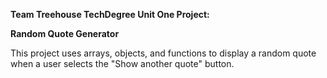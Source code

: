 <strong>Team Treehouse TechDegree Unit One Project:</strong>

<strong>Random Quote Generator</strong>

This project uses arrays, objects, and functions to display a random quote when a user selects the "Show another quote" button.

